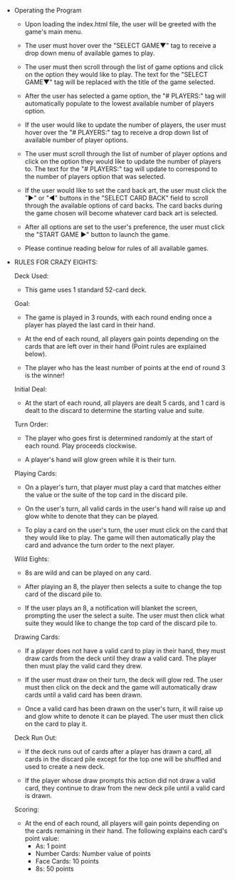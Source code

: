 - Operating the Program

  - Upon loading the index.html file, the user will be greeted with the game's
    main menu.

  - The user must hover over the "SELECT GAME▼" tag to receive a drop down menu
    of available games to play.

  - The user must then scroll through the list of game options and click on the
    option they would like to play. The text for the "SELECT GAME▼" tag will be
    replaced with the title of the game selected.

  - After the user has selected a game option, the "# PLAYERS:" tag will
    automatically populate to the lowest available number of players option.

  - If the user would like to update the number of players, the user must hover
    over the "# PLAYERS:" tag to receive a drop down list of available number of
    player options.

  - The user must scroll through the list of number of player options and click
    on the option they would like to update the number of players to. The text
    for the "# PLAYERS:" tag will update to correspond to the number of players
    option that was selected.

  - If the user would like to set the card back art, the user must click the "►"
    or "◄" buttons in the "SELECT CARD BACK" field to scroll through the
    available options of card backs. The card backs during the game chosen will
    become whatever card back art is selected.

  - After all options are set to the user's preference, the user must click the
    "START GAME ►" button to launch the game.

  - Please continue reading below for rules of all available games.

- RULES FOR CRAZY EIGHTS:

  Deck Used:

  - This game uses 1 standard 52-card deck.

  Goal:

  - The game is played in 3 rounds, with each round ending once a player has
    played the last card in their hand.

  - At the end of each round, all players gain points depending on the cards
    that are left over in their hand (Point rules are explained below).

  - The player who has the least number of points at the end of round 3 is the
    winner!

  Initial Deal:

  - At the start of each round, all players are dealt 5 cards, and 1 card is
    dealt to the discard to determine the starting value and suite.

  Turn Order:

  - The player who goes first is determined randomly at the start of each round.
    Play proceeds clockwise.

  - A player's hand will glow green while it is their turn.

  Playing Cards:

  - On a player's turn, that player must play a card that matches either the
    value or the suite of the top card in the discard pile.

  - On the user's turn, all valid cards in the user's hand will raise up and
    glow white to denote that they can be played.

  - To play a card on the user's turn, the user must click on the card that they
    would like to play. The game will then automatically play the card and
    advance the turn order to the next player.

  Wild Eights:

  - 8s are wild and can be played on any card.

  - After playing an 8, the player then selects a suite to change the top card
    of the discard pile to.

  - If the user plays an 8, a notification will blanket the screen, prompting
    the user the select a suite. The user must then click what suite they would
    like to change the top card of the discard pile to.

  Drawing Cards:

  - If a player does not have a valid card to play in their hand, they must draw
    cards from the deck until they draw a valid card. The player then must play
    the valid card they drew.

  - If the user must draw on their turn, the deck will glow red. The user must
    then click on the deck and the game will automatically draw cards until a
    valid card has been drawn.

  - Once a valid card has been drawn on the user's turn, it will raise up and
    glow white to denote it can be played. The user must then click on the card
    to play it.

  Deck Run Out:

  - If the deck runs out of cards after a player has drawn a card, all cards in
    the discard pile except for the top one will be shuffled and used to create
    a new deck.

  - If the player whose draw prompts this action did not draw a valid card, they
    continue to draw from the new deck pile until a valid card is drawn.

  Scoring:

  - At the end of each round, all players will gain points depending on the
    cards remaining in their hand. The following explains each card's point
    value:
    - As: 1 point
    - Number Cards: Number value of points
    - Face Cards: 10 points
    - 8s: 50 points
